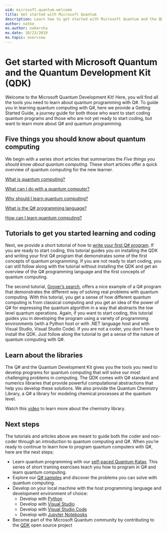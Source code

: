 ```yaml
---
uid: microsoft.quantum.welcome
title: Get started with Microsoft Quantum
description: Learn how to get started with Microsoft Quantum and the QDK. 
author: natke
ms.author: nakersha
ms.date: 10/23/2019
ms.topic: overview
---
```


# Get started with Microsoft Quantum and the Quantum Development Kit (QDK)

Welcome to the Microsoft Quantum Development Kit!  Here, you will find all the tools you need to learn about quantum programming with Q#.  To guide you in learning quantum computing with Q#, here we provide a Getting Started Guide, a journey guide for both those who want to start coding quantum programs and those who are not yet ready to start coding, but want to learn more about Q# and quantum programming.

## Five things you should know about quantum computing

We begin with a series short articles that summarizes the _Five things you should know about quantum computing_. These short articles offer a quick overview of quantum computing for the new learner.

[What is quantum computing?](xref:microsoft.quantum.overview.what)

[What can I do with a quantum computer?](xref:microsoft.quantum.overview.computers)

[Why should I learn quantum computing?](xref:microsoft.quantum.overview.why)

[What is the Q# programming language?](xref:microsoft.quantum.overview.qsharp)

[How can I learn quantum computing?](xref:microsoft.quantum.overview.learn)

## Tutorials to get you started learning and coding

Next, we provide a short tutorial of how to [write your first Q# program](xref:microsoft.quantum.write-program). If you are ready to start coding, this tutorial guides you on installing the QDK and writing your first Q# program that demonstrates some of the first concepts of quantum programming. If you are not ready to start coding, you can still follow along with the tutorial without installing the QDK and get an overview of the Q# programming language and the first concepts of quantum computing.

The second tutorial, [Grover’s search](xref:microsoft.quantum.quickstarts.search), offers a nice example of a Q# program that demonstrates the different way of solving real problems with quantum computing.  With this tutorial, you get a sense of how different quantum computing is from classical computing and you get an idea of the power of Q# for expressing the quantum algorithm in a way that abstracts the low level quantum operations.  Again, if you want to start coding, this tutorial guides you in developing the program using a variety of programming environments (with a Python host or with .NET language host and with Visual Studio, Visual Studio Code).  If you are not a coder, you don’t have to install the QDK.  Just follow along the tutorial to get a sense of the nature of quantum computing with Q#.  

## Learn about the libraries

The Q# and the Quantum Development Kit gives you the tools you need to develop programs for quantum computing that will solve our most challenging problems in computing. The QDK comes with Q# standard and numerics libraries that provide powerful computational abstractions that help you develop these solutions. We also provide the Quantum Chemistry Library, a Q# a library for modeling chemical processes at the quantum level.

Watch this [video](https://www.microsoft.com/videoplayer/embed/RE2JOJf) to learn more about the chemistry library.

## Next steps

The tutorials and articles above are meant to guide both the coder and non-coder through an introduction to quantum computing and Q#.  When you’re ready to continue to learn how to program quantum computers with Q#, here are the next steps:

* Learn quantum programming with our [self-paced Quantum Katas](https://aka.ms/try-quantum-katas). This series of short training exercises teach you how to program in Q# and learn quantum computing.  
* Explore our [Q# samples](https://docs.microsoft.com/en-us/samples/browse/?languages=qsharp) and discover the problems you can solve with quantum computing.
* Develop on your local machine with the host programming language and development environment of choice:
  * Develop with [Python](xref:microsoft.quantum.install#develop-with-python)
  * Develop with [Visual Studio](xref:microsoft.quantum.install#develop-with-c-on-windows-using-visual-studio)
  * Develop with [Visual Studio Code](xref:microsoft.quantum.install#develop-with-c-using-visual-studio-code)
  * Develop with [Jupyter Notebooks](xref:microsoft.quantum.install#develop-with-jupyter-notebooks)
* Become part of the Microsoft Quantum community by contributing to the [QDK](xref:microsoft.quantum.contributing) open source project
